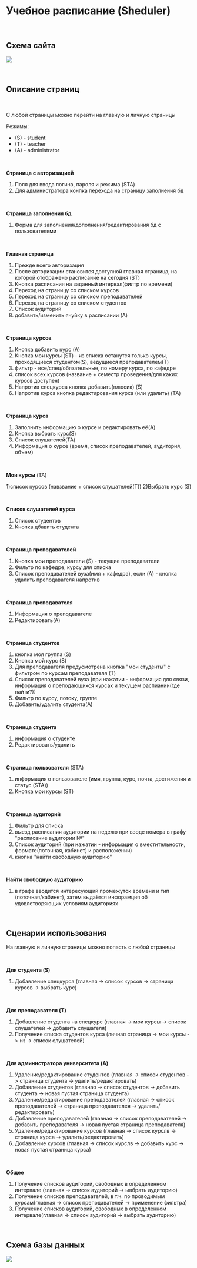 # Учебное расписание (Sheduler)

<br/>

## Схема сайта
![](pic/scheme.png)

<br/>

## Описание страниц

<br/>

С любой страницы можно перейти на главную и личную страницы

Режимы:

* (S) - student
* (T) - teacher
* (A) - administrator

<br/>

**Страница с авторизацией**
1) Поля для ввода логина, пароля и режима (STA)
2) Для администратора конпка перехода на страницу заполнения бд

<br/>

**Страница заполнения бд**

1) Форма для заполнения/дополнения/редактирования бд с пользователями
<br/>

**Главная страница**
1) Прежде всего авторизация
2) После авторизации становится доступной главная страница, на которой отображено расписание на сегодня (ST)
3) Кнопка расписания на заданный интервал(филтр по времени)
4) Переход на страницу со списком курсов
5) Переход на страницу со списком преподавателей
6) Переход на страницу со списком студентов
7) Список аудиторий
9) добавить/изменить ячуйку в расписании (A)

<br/>

**Страница курсов**
1) Кнопка добавить курс (A)
2) Кнопка мои курсы (ST) - из списка останутся только курсы, проходящиеся студентом(S), ведущиеся преподавателем(T)
3) фильтр - все/спец/обязательные, по номеру курса, по кафедре
4) список всех курсов (название + семестр проведения/для каких курсов доступен) 
6) Напротив спецкурса кнопка добавить(плюсик) (S)
7) Напротив курса кнопка редактирования курса (или удалить) (TA)

<br/>

**Страница курса**
1) Заполнить информацию о курсе и редактировать её(A)
2) Кнопка выбрать курс(S)
3) Список слушателей(TA)
4) Информация о курсе (время, список преподавателей, аудитория, объем)
<br/>

**Мои курсы** (TA)

1)список курсов (навзвание + список слушателей(T))
2)Выбрать курс (S)

<br/>

**Список слушателей курса**
1) Список студентов
2) Кнопка дбавить студента

<br/>

**Страница преподавателей**
1) Кнопка мои преподаватели (S) - текущие преподаватели
2) Фильтр по кафедре, курсу для списка
3) Список преподавателей вуза(имя + кафедра), если (A) - кнопка удалить преподавателя напротив

<br/>

**Страница преподавателя**
1) Информация о преподавателе
2) Редактировать(A)
   
<br/>

**Страница студентов**
1) кнопка моя группа (S)
2) Кнопка мой курс (S)
4) Для преподавателя предусмотрена кнопка "мои студенты" с фильтром по курсам преподавателя (T)
5) Список преподавателей вуза (при нажатии - информация для связи, информация о преподающихся курсах и текущем распиании(где найти?))
6) Фильтр по курсу, потоку, группе
8) Добавить/удалить студента(A)

<br/>

**Страница студента** 
1) информация о студенте
2) Редактировать/удалить

<br/>

**Страница пользователя** (STA)
1) информация о пользователе (имя, группа, курс, почта, достижения и статус (STA))
2) Кнопка мои курсы (ST)
   
<br/>

**Страница аудиторий**
1) Фильтр для списка
2) выезд расписания аудитории на неделю при вводе номера в графу "расписание аудитории №"
3) Список аудиторий (при нажатии - информация о вместительности, формате(поточная, кабинет) и расположении)
4) кнопка "найти свободную аудиторию"
   
<br/>

**Найти свободную аудиторию**
1) в графе вводится интересующий промежуток времени и тип (поточная/кабинет), затем выдаётся инфорамция об удовлетворяющих условиям аудиториях

<br/>

## Сценарии использования

На главную и личную страницы можно попасть с любой страницы

<br/>

**Для студента (S)**
1) Добавление спецкурса (главная -> список курсов -> страница курсов -> выбрать курс)
   
<br/>

**Для преподавателя (T)**
1) Добавление студента на спецкурс (главная -> мои курсы -> список слушателей -> добавить слушателя)
2) Получение списка студентов курса (личная страница -> мои курсы -> из -> список слушателей)
<br/>

**Для администратора университета (A)**
1) Удаление/редактирование студентов (главная -> список студентов -> страница студента -> удалить/редактировать)
2) Добавление студентов (главная -> список студентов -> добавить студента -> новая пустая страница студента)
3) Удаление/редактирование преподавателей (главная -> список преподавателей -> страница преподавателея -> удалить/редактировать)
4) Добавление преподавателей (главная -> список преподавателей -> добавить преподавателя -> новая пустая страница преподавателя)
5) Удаление/редактирование курсов (главная -> список курслв -> страница курса -> удалить/редактировать)
6) Добавление курсов (главная -> список курслв -> добавить курс -> новая пустая страница курса)

<br/>

**Общее**
1) Получение списков аудиторий, свободных в определенном интервале (главная -> список аудиторий -> ывбрать аудиторию)
2) Получение списков преподавателей, в т.ч. по проводимым курсам(главная -> список преподавателей -> применение фильтра)
3) Получение списков аудиторий, свободных в определенном интервале(главная -> список аудиторий -> выбрать аудиторию)

<br/>

## Схема базы данных
![](pic/data.png)

<br/>
